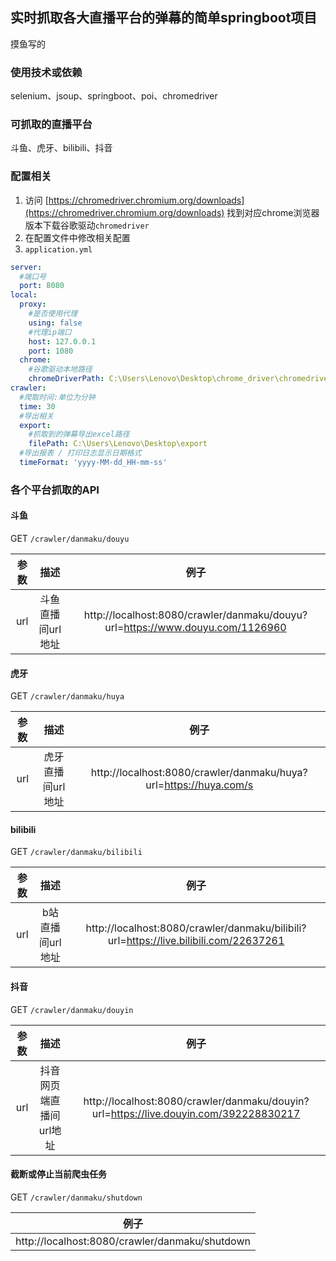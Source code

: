 ## 实时抓取各大直播平台的弹幕的简单springboot项目
摸鱼写的

### 使用技术或依赖
selenium、jsoup、springboot、poi、chromedriver

### 可抓取的直播平台
斗鱼、虎牙、bilibili、抖音

### 配置相关
1. 访问 [https://chromedriver.chromium.org/downloads](https://chromedriver.chromium.org/downloads) 找到对应chrome浏览器版本下载谷歌驱动`chromedriver`
2. 在配置文件中修改相关配置
3. `application.yml`

```yml
server:
  #端口号
  port: 8080
local:
  proxy:
    #是否使用代理
    using: false
    #代理ip端口
    host: 127.0.0.1
    port: 1080
  chrome:
    #谷歌驱动本地路径
    chromeDriverPath: C:\Users\Lenovo\Desktop\chrome_driver\chromedriver.exe
crawler:
  #爬取时间:单位为分钟
  time: 30
  #导出相关
  export:
    #抓取到的弹幕导出excel路径
    filePath: C:\Users\Lenovo\Desktop\export
  #导出报表 / 打印日志显示日期格式
  timeFormat: 'yyyy-MM-dd_HH-mm-ss'

```

### 各个平台抓取的API

#### 斗鱼
GET `/crawler/danmaku/douyu`

| 参数 |       描述        |                             例子                             |
| :--: | :---------------: | :----------------------------------------------------------: |
| url  | 斗鱼直播间url地址 | http://localhost:8080/crawler/danmaku/douyu?url=https://www.douyu.com/1126960 |

#### 虎牙
GET `/crawler/danmaku/huya`

| 参数 |       描述        |                             例子                             |
| :--: | :---------------: | :----------------------------------------------------------: |
| url  | 虎牙直播间url地址 | http://localhost:8080/crawler/danmaku/huya?url=https://huya.com/s |

#### bilibili
GET `/crawler/danmaku/bilibili`

| 参数 |       描述       |                             例子                             |
| :--: | :--------------: | :----------------------------------------------------------: |
| url  | b站直播间url地址 | http://localhost:8080/crawler/danmaku/bilibili?url=https://live.bilibili.com/22637261 |

#### 抖音
GET `/crawler/danmaku/douyin`

| 参数 |          描述           |                             例子                             |
| :--: | :---------------------: | :----------------------------------------------------------: |
| url  | 抖音网页端直播间url地址 | http://localhost:8080/crawler/danmaku/douyin?url=https://live.douyin.com/392228830217 |

#### 截断或停止当前爬虫任务
GET `/crawler/danmaku/shutdown`

|                      例子                      |
| :--------------------------------------------: |
| http://localhost:8080/crawler/danmaku/shutdown |

